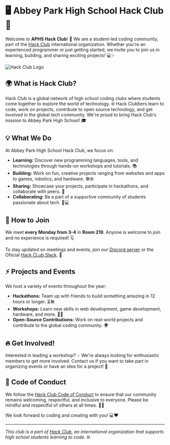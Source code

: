 # 🖥️ Abbey Park High School Hack Club 🚀

Welcome to **APHS Hack Club**! 🎉 We are a student-led coding community, part of the [Hack Club](https://hackclub.com) international organization. Whether you're an experienced programmer or just getting started, we invite you to join us in learning, building, and sharing exciting projects! 💻✨

![Hack Club Logo](https://assets.hackclub.com/flag-standalone.svg)

## 🌍 What is Hack Club?

Hack Club is a global network of high school coding clubs where students come together to explore the world of technology. 🌐 Hack Clubbers learn to code, work on projects, contribute to open source technology, and get involved in the global tech community. We're proud to bring Hack Club's mission to Abbey Park High School! 🎓

## 💡 What We Do

At Abbey Park High School Hack Club, we focus on:
- **Learning:** Discover new programming languages, tools, and technologies through hands-on workshops and tutorials. 📚
- **Building:** Work on fun, creative projects ranging from websites and apps to games, robotics, and hardware. 🛠️⚙️
- **Sharing:** Showcase your projects, participate in hackathons, and collaborate with peers. 🌟
- **Collaborating:** Be a part of a supportive community of students passionate about tech. 🤝💻

## 👥 How to Join

We meet **every Monday from 3-4** in **Room 219**. Anyone is welcome to join and no experience is required! 🗓️

To stay updated on meetings and events, join our [Discord server](https://discord.gg/9kv5h82D) or the Ofiicial [Hack CLub Slack](https://hackclub.com/slack/). 📱

## ⚡ Projects and Events

We host a variety of events throughout the year:
- **Hackathons:** Team up with friends to build something amazing in 12 hours or longer. ⏳🛠️
- **Workshops:** Learn new skills in web development, game development, hardware, and more. 🧠💡
- **Open-Source Contributions:** Work on real-world projects and contribute to the global coding community. 🌍

## 🔥 Get Involved!

Interested in leading a workshop? 💡 We're always looking for enthusiastic members to get more involved. Contact us if you want to take part in organizing events or have an idea for a project! 🚀

## 📜 Code of Conduct

We follow the [Hack Club Code of Conduct](https://hackclub.com/conduct) to ensure that our community remains welcoming, respectful, and inclusive to everyone. Please be mindful and respectful of others at all times. 🌈🤝

We look forward to coding and creating with you! 💻❤️

---

*This club is a part of [Hack Club](https://hackclub.com), an international organization that supports high school students learning to code.* 🌐
